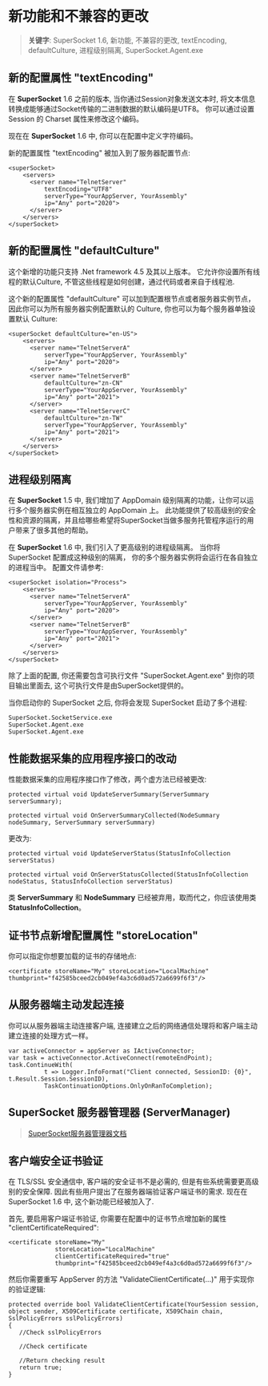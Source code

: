 # 新功能和不兼容的更改

> __关键字__: SuperSocket 1.6, 新功能, 不兼容的更改, textEncoding, defaultCulture, 进程级别隔离, SuperSocket.Agent.exe


## 新的配置属性 "textEncoding"
在 __SuperSocket__ 1.6 之前的版本, 当你通过Session对象发送文本时, 将文本信息转换成能够通过Socket传输的二进制数据的默认编码是UTF8。 你可以通过设置 Session 的 Charset 属性来修改这个编码。

现在在 __SuperSocket__ 1.6 中, 你可以在配置中定义字符编码。

新的配置属性 "textEncoding" 被加入到了服务器配置节点:

	<superSocket>
		<servers>
		  <server name="TelnetServer"
			  textEncoding="UTF8"
			  serverType="YourAppServer, YourAssembly"
			  ip="Any" port="2020">
		  </server>
		</servers>
	</superSocket>

## 新的配置属性 "defaultCulture"
这个新增的功能只支持 .Net framework 4.5 及其以上版本。 它允许你设置所有线程的默认Culture, 不管这些线程是如何创建，通过代码或者来自于线程池.

这个新的配置属性 "defaultCulture" 可以加到配置根节点或者服务器实例节点，因此你可以为所有服务器实例配置默认的 Culture, 你也可以为每个服务器单独设置默认 Culture:

	<superSocket defaultCulture="en-US">
		<servers>
		  <server name="TelnetServerA"
			  serverType="YourAppServer, YourAssembly"
			  ip="Any" port="2020">
		  </server>
		  <server name="TelnetServerB"
			  defaultCulture="zn-CN"
			  serverType="YourAppServer, YourAssembly"
			  ip="Any" port="2021">
		  </server>
		  <server name="TelnetServerC"
			  defaultCulture="zn-TW"
			  serverType="YourAppServer, YourAssembly"
			  ip="Any" port="2021">
		  </server>
		</servers>
	</superSocket>

## 进程级别隔离
在 __SuperSocket__ 1.5 中, 我们增加了 AppDomain 级别隔离的功能，让你可以运行多个服务器实例在相互独立的 AppDomain 上。
此功能提供了较高级别的安全性和资源的隔离，并且给哪些希望将SuperSocket当做多服务托管程序运行的用户带来了很多其他的帮助。

在 __SuperSocket__ 1.6 中, 我们引入了更高级别的进程级隔离。 当你将 SuperSocket 配置成这种级别的隔离， 你的多个服务器实例将会运行在各自独立的进程当中。 配置文件请参考:

	<superSocket isolation="Process">
		<servers>
		  <server name="TelnetServerA"
			  serverType="YourAppServer, YourAssembly"
			  ip="Any" port="2020">
		  </server>
		  <server name="TelnetServerB"
			  serverType="YourAppServer, YourAssembly"
			  ip="Any" port="2021">
		  </server>
		</servers>
	</superSocket>

除了上面的配置, 你还需要包含可执行文件 "SuperSocket.Agent.exe" 到你的项目输出里面去, 这个可执行文件是由SuperSocket提供的。

当你启动你的 SuperSocket 之后, 你将会发现 SuperSocket 启动了多个进程:

    SuperSocket.SocketService.exe
    SuperSocket.Agent.exe
	SuperSocket.Agent.exe


## 性能数据采集的应用程序接口的改动
性能数据采集的应用程序接口作了修改，两个虚方法已经被更改:

    protected virtual void UpdateServerSummary(ServerSummary serverSummary);

    protected virtual void OnServerSummaryCollected(NodeSummary nodeSummary, ServerSummary serverSummary)

更改为:

	protected virtual void UpdateServerStatus(StatusInfoCollection serverStatus)

	protected virtual void OnServerStatusCollected(StatusInfoCollection nodeStatus, StatusInfoCollection serverStatus)


类 __ServerSummary__ 和 __NodeSummary__ 已经被弃用，取而代之，你应该使用类 __StatusInfoCollection__。

## 证书节点新增配置属性 "storeLocation"
你可以指定你想要加载的证书的存储地点:

    <certificate storeName="My" storeLocation="LocalMachine" thumbprint="‎f42585bceed2cb049ef4a3c6d0ad572a6699f6f3"/>


## 从服务器端主动发起连接

你可以从服务器端主动连接客户端, 连接建立之后的网络通信处理将和客户端主动建立连接的处理方式一样。

    
    var activeConnector = appServer as IActiveConnector;
    var task = activeConnector.ActiveConnect(remoteEndPoint);
    task.ContinueWith(
              t => Logger.InfoFormat("Client connected, SessionID: {0}", t.Result.Session.SessionID),
              TaskContinuationOptions.OnlyOnRanToCompletion);


## SuperSocket 服务器管理器 (ServerManager)

> [SuperSocket服务器管理器文档](SuperSocket-ServerManager "SuperSocket服务器管理器")


## 客户端安全证书验证

在 TLS/SSL 安全通信中, 客户端的安全证书不是必需的, 但是有些系统需要更高级别的安全保障. 因此有些用户提出了在服务器端验证客户端证书的需求. 现在在 SuperSocket 1.6 中, 这个新功能已经被加入了.

首先, 要启用客户端证书验证, 你需要在配置中的证书节点增加新的属性 "clientCertificateRequired":

    <certificate storeName="My"
				 storeLocation="LocalMachine"
                 clientCertificateRequired="true"
                 thumbprint="‎f42585bceed2cb049ef4a3c6d0ad572a6699f6f3"/>


然后你需要重写 AppServer 的方法 "ValidateClientCertificate(...)" 用于实现你的验证逻辑:

    protected override bool ValidateClientCertificate(YourSession session, object sender, X509Certificate certificate, X509Chain chain, SslPolicyErrors sslPolicyErrors)
    {
       //Check sslPolicyErrors

	   //Check certificate

       //Return checking result
       return true;
    }